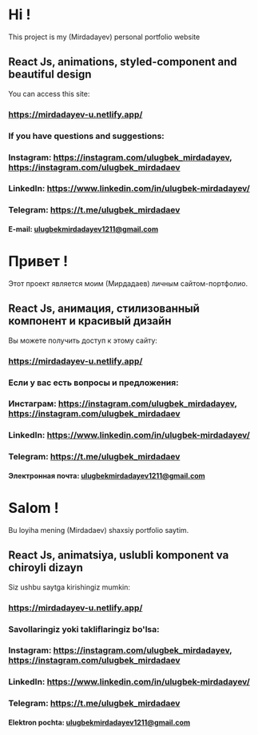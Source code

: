 # Hi !

This project is my (Mirdadayev) personal portfolio website

## React Js, animations, styled-component and beautiful design

You can access this site:

### https://mirdadayev-u.netlify.app/

### If you have questions and suggestions: 
### Instagram: https://instagram.com/ulugbek_mirdadayev,  https://instagram.com/ulugbek_mirdadaev
### LinkedIn: https://www.linkedin.com/in/ulugbek-mirdadayev/
### Telegram: https://t.me/ulugbek_mirdadaev
#### E-mail: ulugbekmirdadayev1211@gmail.com


# Привет !

Этот проект является моим (Мирдадаев) личным сайтом-портфолио.

## React Js, анимация, стилизованный компонент и красивый дизайн

Вы можете получить доступ к этому сайту:

### https://mirdadayev-u.netlify.app/

### Если у вас есть вопросы и предложения:
### Инстаграм: https://instagram.com/ulugbek_mirdadayev, https://instagram.com/ulugbek_mirdadaev
### LinkedIn: https://www.linkedin.com/in/ulugbek-mirdadayev/
### Telegram: https://t.me/ulugbek_mirdadaev
#### Электронная почта: ulugbekmirdadayev1211@gmail.com


# Salom !

Bu loyiha mening (Mirdadaev) shaxsiy portfolio saytim.

## React Js, animatsiya, uslubli komponent va chiroyli dizayn

Siz ushbu saytga kirishingiz mumkin:

### https://mirdadayev-u.netlify.app/

### Savollaringiz yoki takliflaringiz bo'lsa:
### Instagram: https://instagram.com/ulugbek_mirdadayev, https://instagram.com/ulugbek_mirdadaev
### LinkedIn: https://www.linkedin.com/in/ulugbek-mirdadayev/
### Telegram: https://t.me/ulugbek_mirdadaev
#### Elektron pochta: ulugbekmirdadayev1211@gmail.com
